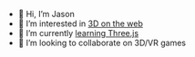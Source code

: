- 👋 Hi, I’m Jason
- 👀 I’m interested in [3D on the web](https://jasonweaver.name/tag/3d/)
- 🌱 I’m currently [learning Three.js](https://jasonweaver.name/tag/three-js/)
- 💞️ I’m looking to collaborate on 3D/VR games

<!---
mrjasonweaver/mrjasonweaver is a ✨ special ✨ repository because its `README.md` (this file) appears on your GitHub profile.
You can click the Preview link to take a look at your changes.
--->
